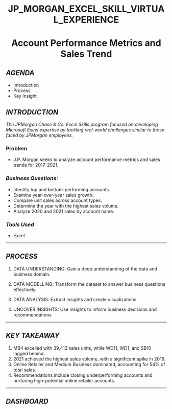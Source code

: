 #  <p align="center"> JP_MORGAN_EXCEL_SKILL_VIRTUAL_EXPERIENCE
# <p align="center">  Account Performance Metrics and Sales Trend

## ***AGENDA***
  - Introduction
  - Process
  - Key Insight

## ***INTRODUCTION*** 
*The JPMorgan Chase & Co. Excel Skills program focused on developing Microsoft Excel expertise by tackling real-world challenges similar to those faced by JPMorgan employees.*

### Problem
- J.P. Morgan seeks to analyze account performance metrics and sales trends for 2017-2021.

### *Business Questions:*
- Identify top and bottom-performing accounts.
- Examine year-over-year sales growth.
- Compare unit sales across account types.
- Determine the year with the highest sales volume.
- Analyze 2020 and 2021 sales by account name.

### *Tools Used*
- Excel
***
## ***PROCESS***
1. DATA UNDERSTANDING: Gain a deep understanding of the data and business domain.

2. DATA MODELLING: Transform the dataset to answer business questions effectively.

3. DATA ANALYSIS: Extract insights and create visualizations.

4. UNCOVER INSIGHTS: Use insights to inform business decisions and recommendations

***
## *KEY TAKEAWAY*

1. MB4 excelled with 39,413 sales units, while WD11, WD1, and SB10 lagged behind.
1. 2021 achieved the highest sales volume, with a significant spike in 2018.
3. Online Retailer and Medium Business dominated, accounting for 54% of total sales.
4. Recommendations include closing underperforming accounts and nurturing high-potential online retailer accounts.

***
## *DASHBOARD*


